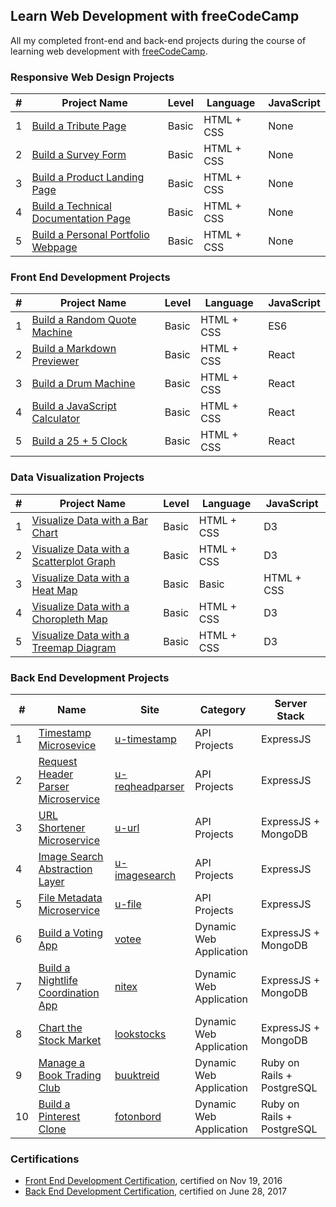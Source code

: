 ## Learn Web Development with freeCodeCamp
All my completed front-end and back-end projects during the course of learning web development with [freeCodeCamp](https://www.freecodecamp.org/).

### Responsive Web Design Projects
| # | Project Name | Level | Language | JavaScript |
|---|------|-------|------|-----|
|1|[Build a Tribute Page](https://codepen.io/thanhgt86/pen/NWdVjqj)|Basic|HTML + CSS|None|
|2|[Build a Survey Form](https://codepen.io/thanhgt86/pen/YzZqZJo)|Basic|HTML + CSS|None|
|3|[Build a Product Landing Page](https://codepen.io/thanhgt86/pen/ExWWyzM)|Basic|HTML + CSS|None|
|4|[Build a Technical Documentation Page](https://codepen.io/thanhgt86/pen/rNyZMJr)|Basic|HTML + CSS|None|
|5|[Build a Personal Portfolio Webpage](https://codepen.io/thanhgt86/pen/gOmQjWo)|Basic|HTML + CSS|None|

### Front End Development Projects
| # | Project Name | Level | Language | JavaScript |
|---|------|-------|------|-----|
|1|[Build a Random Quote Machine](https://codepen.io/thanhgt86/pen/wvedexL)|Basic|HTML + CSS|ES6|
|2|[Build a Markdown Previewer](https://codepen.io/thanhgt86/pen/wveyBOE)|Basic|HTML + CSS|React|
|3|[Build a Drum Machine](https://codepen.io/thanhgt86/pen/XWgBxxQ)|Basic|HTML + CSS|React|
|4|[Build a JavaScript Calculator](https://codepen.io/thanhgt86/pen/eYEpYjV)|Basic|HTML + CSS|React|
|5|[Build a 25 + 5 Clock](https://codepen.io/thanhgt86/pen/VwzmYyd)|Basic|HTML + CSS|React|

### Data Visualization Projects
| # | Project Name | Level | Language | JavaScript |
|---|------|-------|------|-----|
|1|[Visualize Data with a Bar Chart](https://codepen.io/thanhgt86/pen/qBXXJWE)|Basic|HTML + CSS|D3|
|2|[Visualize Data with a Scatterplot Graph](https://codepen.io/thanhgt86/pen/wvqYmbv)|Basic|HTML + CSS|D3|
|3|[Visualize Data with a Heat Map](https://codepen.io/thanhgt86/pen/XWaQYrj)|Basic|Basic|HTML + CSS|D3|
|4|[Visualize Data with a Choropleth Map](https://codepen.io/thanhgt86/pen/abLoqrZ)|Basic|HTML + CSS|D3|
|5|[Visualize Data with a Treemap Diagram](https://codepen.io/thanhgt86/pen/abLogNm)|Basic|HTML + CSS|D3|


### Back End Development Projects
| # | Name | Site | Category | Server Stack |
|---|------|------|----------|--------------|
|1|[Timestamp Microsevice](https://github.com/Thieurom/fcc-timestamp)|[u-timestamp](https://u-timestamp.herokuapp.com/)|API Projects|ExpressJS|
|2|[Request Header Parser Microservice](https://github.com/Thieurom/fcc-reqheadparser)|[u-reqheadparser](https://u-reqheadparser.herokuapp.com/)|API Projects|ExpressJS|
|3|[URL Shortener Microservice](https://github.com/Thieurom/fcc-uurl)|[u-url](https://u-url.herokuapp.com/)|API Projects|ExpressJS + MongoDB|
|4|[Image Search Abstraction Layer](https://github.com/Thieurom/fcc-imagesearch)|[u-imagesearch](https://u-imagesearch.herokuapp.com/)|API Projects|ExpressJS|
|5|[File Metadata Microservice](https://github.com/Thieurom/fcc-filemetadata)|[u-file](https://u-file.herokuapp.com/)|API Projects|ExpressJS|
|6|[Build a Voting App](https://github.com/Thieurom/fcc-voting)|[votee](https://votee.herokuapp.com/)|Dynamic Web Application|ExpressJS + MongoDB|
|7|[Build a Nightlife Coordination App](https://github.com/Thieurom/fcc-nitex)|[nitex](https://nitex.herokuapp.com/)|Dynamic Web Application|ExpressJS + MongoDB|
|8|[Chart the Stock Market](https://github.com/Thieurom/fcc-lookstocks)|[lookstocks](https://lookstocks.herokuapp.com/)|Dynamic Web Application|ExpressJS + MongoDB|
|9|[Manage a Book Trading Club](https://github.com/Thieurom/fcc-buuktreid)|[buuktreid](https://buuktreid.herokuapp.com/)|Dynamic Web Application|Ruby on Rails + PostgreSQL|
|10|[Build a Pinterest Clone](https://github.com/Thieurom/fcc-fotonbord)|[fotonbord](https://fotonbord.herokuapp.com/)|Dynamic Web Application|Ruby on Rails + PostgreSQL|

### Certifications
- [Front End Development Certification](https://www.freecodecamp.org/thieurom/front-end-certification), certified on Nov 19, 2016
- [Back End Development Certification](https://www.freecodecamp.org/thieurom/back-end-certification), certified on June 28, 2017
